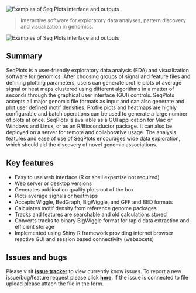 ![Examples of Seq Plots interface and outputs](wiki/img/ico_full_color.png)
> Interactive software for exploratory data analyses, pattern discovery and visualization in genomics.

![Examples of Seq Plots interface and outputs](wiki/img/SeqPlots_fig1_web.png)

Summary
-------
SeqPlots is a user-friendly exploratory data analysis (EDA) and visualization software for genomics. After choosing groups of signal and feature files and defining plotting parameters, users can generate profile plots of average signal or heat maps clustered using different algorithms in a matter of seconds through the graphical user interface (GUI) controls. SeqPlots accepts all major genomic file formats as input and can also generate and plot user defined motif densities. Profile plots and heatmaps are highly configurable and batch operations can be used to generate a large number of plots at once. SeqPlots is available as a GUI application for Mac or Windows and Linux, or as an R/Bioconductor package.  It can also be deployed on a server for remote and collaborative usage. The analysis features and ease of use of SeqPlots encourages wide data exploration, which should aid the discovery of novel genomic associations.

Key features
------------
- Easy to use web interface (R or shell expertise not required)
- Web server or desktop versions
-	Generates publication quality plots out of the box
-	Plots average signals or heatmaps
-	Accepts Wiggle, BedGraph, BigWiggle, and GFF and BED formats
-	Calculates motif density from reference genome packages
-	Tracks and features are searchable and old calculations stored
-	Converts tracks to binary BigWiggle format for rapid data extraction and efficient storage
-	Implemented using Shiny R framework providing internet browser reactive GUI and session based connectivity (websocets)

Issues and bugs
---------------
Please visit [**issue tracker**](https://github.com/Przemol/seqplots/issues) to view currently know issues. To report a new issue/bug/feature request please click [**here**](https://github.com/Przemol/seqplots/issues/new). If the issue is connected to file upload please attach the file in the form.
